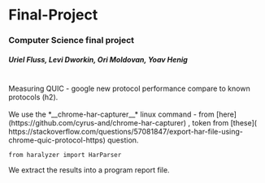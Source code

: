 # Final-Project
### Computer Science final project
##### Uriel Fluss, Levi Dworkin, Ori Moldovan, Yoav Henig
<br />
Measuring QUIC - google new protocol performance compare to known protocols (h2).<br />
<br />
We use the *__chrome-har-capturer__* linux command - from
[here](https://github.com/cyrus-and/chrome-har-capturer)
, token from
[these]( https://stackoverflow.com/questions/57081847/export-har-file-using-chrome-quic-protocol-https)
question.
<br />

    from haralyzer import HarParser
We extract the results into a program report file.
